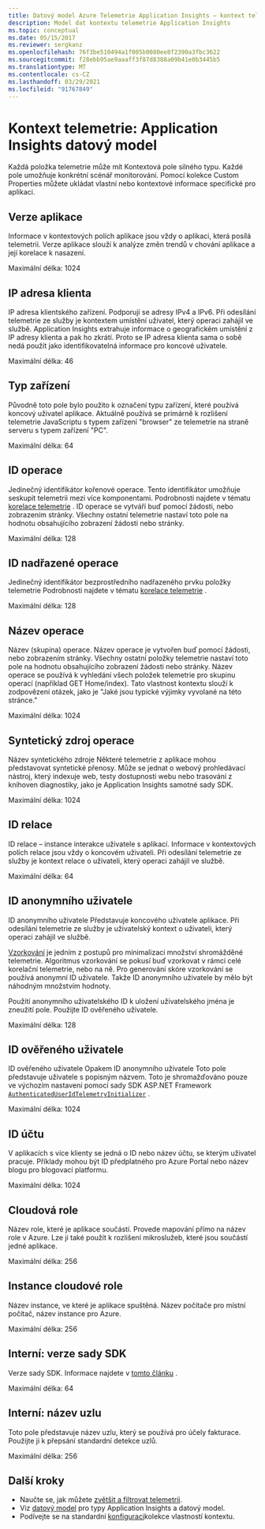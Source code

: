 ```yaml
---
title: Datový model Azure Telemetrie Application Insights – kontext telemetrie | Microsoft Docs
description: Model dat kontextu telemetrie Application Insights
ms.topic: conceptual
ms.date: 05/15/2017
ms.reviewer: sergkanz
ms.openlocfilehash: 76f3be510494a1f005b0080ee8f2390a3fbc3622
ms.sourcegitcommit: f28ebb95ae9aaaff3f87d8388a09b41e0b3445b5
ms.translationtype: MT
ms.contentlocale: cs-CZ
ms.lasthandoff: 03/29/2021
ms.locfileid: "91767849"
---
```

# <a name="telemetry-context-application-insights-data-model"></a>Kontext telemetrie: Application Insights datový model

Každá položka telemetrie může mít Kontextová pole silného typu. Každé pole umožňuje konkrétní scénář monitorování. Pomocí kolekce Custom Properties můžete ukládat vlastní nebo kontextové informace specifické pro aplikaci.


## <a name="application-version"></a>Verze aplikace

Informace v kontextových polích aplikace jsou vždy o aplikaci, která posílá telemetrii. Verze aplikace slouží k analýze změn trendů v chování aplikace a její korelace k nasazení.

Maximální délka: 1024


## <a name="client-ip-address"></a>IP adresa klienta

IP adresa klientského zařízení. Podporují se adresy IPv4 a IPv6. Při odesílání telemetrie ze služby je kontextem umístění uživatel, který operaci zahájil ve službě. Application Insights extrahuje informace o geografickém umístění z IP adresy klienta a pak ho zkrátí. Proto se IP adresa klienta sama o sobě nedá použít jako identifikovatelná informace pro koncové uživatele. 

Maximální délka: 46


## <a name="device-type"></a>Typ zařízení

Původně toto pole bylo použito k označení typu zařízení, které používá koncový uživatel aplikace. Aktuálně používá se primárně k rozlišení telemetrie JavaScriptu s typem zařízení "browser" ze telemetrie na straně serveru s typem zařízení "PC".

Maximální délka: 64


## <a name="operation-id"></a>ID operace

Jedinečný identifikátor kořenové operace. Tento identifikátor umožňuje seskupit telemetrii mezi více komponentami. Podrobnosti najdete v tématu [korelace telemetrie](./correlation.md) . ID operace se vytváří buď pomocí žádosti, nebo zobrazením stránky. Všechny ostatní telemetrie nastaví toto pole na hodnotu obsahujícího zobrazení žádosti nebo stránky. 

Maximální délka: 128


## <a name="parent-operation-id"></a>ID nadřazené operace

Jedinečný identifikátor bezprostředního nadřazeného prvku položky telemetrie Podrobnosti najdete v tématu [korelace telemetrie](./correlation.md) .

Maximální délka: 128


## <a name="operation-name"></a>Název operace

Název (skupina) operace. Název operace je vytvořen buď pomocí žádosti, nebo zobrazením stránky. Všechny ostatní položky telemetrie nastaví toto pole na hodnotu obsahujícího zobrazení žádosti nebo stránky. Název operace se používá k vyhledání všech položek telemetrie pro skupinu operací (například GET Home/index). Tato vlastnost kontextu slouží k zodpovězení otázek, jako je "Jaké jsou typické výjimky vyvolané na této stránce."

Maximální délka: 1024


## <a name="synthetic-source-of-the-operation"></a>Syntetický zdroj operace

Název syntetického zdroje Některé telemetrie z aplikace mohou představovat syntetické přenosy. Může se jednat o webový prohledávací nástroj, který indexuje web, testy dostupnosti webu nebo trasování z knihoven diagnostiky, jako je Application Insights samotné sady SDK.

Maximální délka: 1024


## <a name="session-id"></a>ID relace

ID relace – instance interakce uživatele s aplikací. Informace v kontextových polích relace jsou vždy o koncovém uživateli. Při odesílání telemetrie ze služby je kontext relace o uživateli, který operaci zahájil ve službě.

Maximální délka: 64


## <a name="anonymous-user-id"></a>ID anonymního uživatele

ID anonymního uživatele Představuje koncového uživatele aplikace. Při odesílání telemetrie ze služby je uživatelský kontext o uživateli, který operaci zahájil ve službě.

[Vzorkování](./sampling.md) je jedním z postupů pro minimalizaci množství shromážděné telemetrie. Algoritmus vzorkování se pokusí buď vzorkovat v rámci celé korelační telemetrie, nebo na ně. Pro generování skóre vzorkování se používá anonymní ID uživatele. Takže ID anonymního uživatele by mělo být náhodným množstvím hodnoty. 

Použití anonymního uživatelského ID k uložení uživatelského jména je zneužití pole. Použijte ID ověřeného uživatele.

Maximální délka: 128


## <a name="authenticated-user-id"></a>ID ověřeného uživatele

ID ověřeného uživatele Opakem ID anonymního uživatele Toto pole představuje uživatele s popisným názvem. Toto je shromažďováno pouze ve výchozím nastavení pomocí sady SDK ASP.NET Framework [`AuthenticatedUserIdTelemetryInitializer`](https://github.com/microsoft/ApplicationInsights-dotnet/blob/develop/WEB/Src/Web/Web/AuthenticatedUserIdTelemetryInitializer.cs) .  

Maximální délka: 1024


## <a name="account-id"></a>ID účtu

V aplikacích s více klienty se jedná o ID nebo název účtu, se kterým uživatel pracuje. Příklady mohou být ID předplatného pro Azure Portal nebo název blogu pro blogovací platformu.

Maximální délka: 1024


## <a name="cloud-role"></a>Cloudová role

Název role, které je aplikace součástí. Provede mapování přímo na název role v Azure. Lze ji také použít k rozlišení mikroslužeb, které jsou součástí jedné aplikace.

Maximální délka: 256


## <a name="cloud-role-instance"></a>Instance cloudové role

Název instance, ve které je aplikace spuštěná. Název počítače pro místní počítač, název instance pro Azure.

Maximální délka: 256


## <a name="internal-sdk-version"></a>Interní: verze sady SDK

Verze sady SDK. Informace najdete v [tomto článku](https://github.com/MohanGsk/ApplicationInsights-Home/blob/master/EndpointSpecs/SDK-VERSIONS.md) .

Maximální délka: 64


## <a name="internal-node-name"></a>Interní: název uzlu

Toto pole představuje název uzlu, který se používá pro účely fakturace. Použijte ji k přepsání standardní detekce uzlů.

Maximální délka: 256


## <a name="next-steps"></a>Další kroky

- Naučte se, jak můžete [zvětšit a filtrovat telemetrii](./api-filtering-sampling.md).
- Viz [datový model](data-model.md) pro typy Application Insights a datový model.
- Podívejte se na standardní [konfiguraci](./configuration-with-applicationinsights-config.md#telemetry-initializers-aspnet)kolekce vlastností kontextu.

